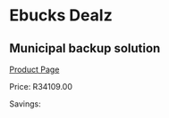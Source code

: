 
# Ebucks Dealz
## Municipal backup solution
[Product Page](https://www.ebucks.com/web/shop/productSelected.do?prodId=1229078743&catId=1179827370)

Price: R34109.00

Savings: 


	